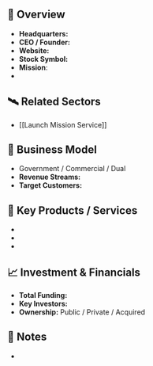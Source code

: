 ## 🏢 Overview
- **Headquarters:** 
- **CEO / Founder:** 
- **Website:** 
- **Stock Symbol:** 
- **Mission**:
-
## 🛰️ Related Sectors
- [[Launch Mission Service]]

## 💼 Business Model
- Government / Commercial / Dual
- **Revenue Streams:** 
- **Target Customers:** 

## 🚀 Key Products / Services
- 
- 
- 

## 📈 Investment & Financials
- **Total Funding:** 
- **Key Investors:** 
- **Ownership:** Public / Private / Acquired

## 📎 Notes
- 

